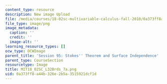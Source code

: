 ```yaml
---
content_type: resource
description: New image Upload
file: /media/courses/18-02sc-multivariable-calculus-fall-2010/0a373ff8a44b326e2b5a3515921dcf1d_MIT18_02SC_L32Brds_7a.png
file_type: image/png
image_metadata:
  caption: ''
  credit: ''
  image-alt: ''
learning_resource_types: []
ocw_type: OCWImage
parent_title: 'Session 95: Stokes'' Theorem and Surface Independence'
parent_type: CourseSection
resourcetype: Image
title: MIT18_02SC_L32Brds_7a.png
uid: 0a373ff8-a44b-326e-2b5a-3515921dcf1d
---
```

